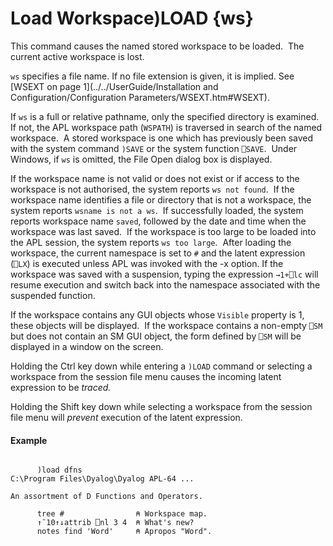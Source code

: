 




<h1 class="heading"><span class="name">Load Workspace</span><span class="command">)LOAD {ws}</span></h1>

This command causes the named stored workspace to be loaded.  The current active workspace is lost.


`ws` specifies a file name. If no file extension is given, it is implied. See [WSEXT on page 1](../../UserGuide/Installation and Configuration/Configuration Parameters/WSEXT.htm#WSEXT).


If `ws` is a full or relative pathname, only the specified directory is examined.  If not, the APL workspace path (`WSPATH`) is traversed in search of the named workspace.  A stored workspace is one which has previously been saved with the system command `)SAVE` or the system function `⎕SAVE`.  Under Windows, if `ws` is omitted, the File Open dialog box is displayed.



If the workspace name is not valid or does not exist or if access to the workspace is not authorised, the system reports `ws not found`.  If the workspace name identifies a file or directory that is not a workspace, the system reports  `wsname is not a ws`.  If successfully loaded, the system reports workspace name `saved`, followed by the date and time when the workspace was last saved.  If the workspace is too large to be loaded into the APL session, the system reports `ws too large`.  After loading the workspace, the current namespace is set to `#` and the latent expression (`⎕LX`) is executed unless APL was invoked with the -x option. If the workspace was saved with a suspension, typing the expression `→1+⎕lc` will resume execution and switch back into the namespace associated with the suspended function.


If the workspace contains any GUI objects whose `Visible` property is 1, these objects will be displayed.  If the workspace contains a non-empty `⎕SM` but does not contain an SM GUI object, the form defined by `⎕SM` will be displayed in a window on the screen.


Holding the Ctrl key down while entering a `)LOAD` command or selecting a workspace from the session file menu causes the incoming latent expression to be *traced.*


Holding the Shift key down while selecting a workspace from the session file menu will *prevent* execution of the latent expression.

#### Example
```apl

      )load dfns
C:\Program Files\Dyalog\Dyalog APL-64 ...

An assortment of D Functions and Operators.

      tree #                ⍝ Workspace map.
      ↑¯10↑↓attrib ⎕nl 3 4  ⍝ What's new?
      notes find 'Word'     ⍝ Apropos "Word".
```


